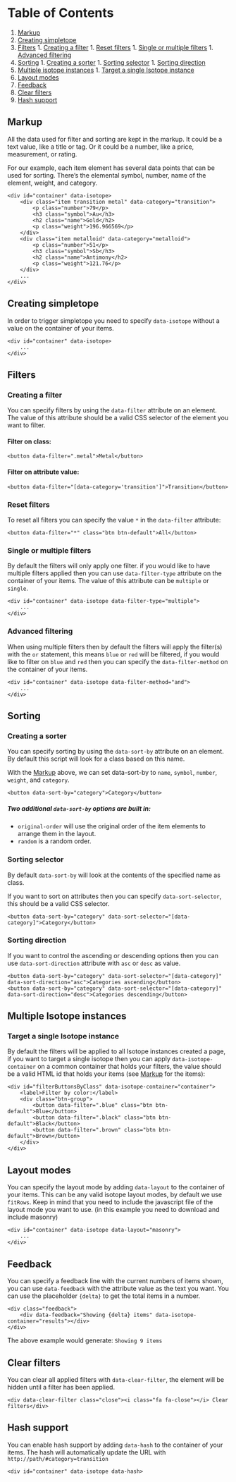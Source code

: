 # Table of Contents
  1. [Markup](#markup)
  1. [Creating simpletope](#creating-simpletope)
  1. [Filters](#filters)
    1. [Creating a filter](#creating-a-filter)
    1. [Reset filters](#reset-filters)
    1. [Single or multiple filters](#single-or-multiple-filters)
    1. [Advanced filtering](#advanced-filtering)
  1. [Sorting](#sorting)
    1. [Creating a sorter](#creating-a-sorter)
    1. [Sorting selector](#sorting-selector)
    1. [Sorting direction](#sorting-direction)
  1. [Multiple isotope instances](#multiple-isotope-instances)
    1. [Target a single Isotope instance](#target-a-single-isotope-instance)
  1. [Layout modes](#layout-modes)
  1. [Feedback](#feedback)
  1. [Clear filters](#clear-filters)
  1. [Hash support](#hash-support)

## Markup
All the data used for filter and sorting are kept in the markup. It could be a text value, like a title or tag. Or it could be a number, like a price, measurement, or rating.

For our example, each item element has several data points that can be used for sorting. There’s the elemental symbol, number, name of the element, weight, and category.

    <div id="container" data-isotope>
        <div class="item transition metal" data-category="transition">
            <p class="number">79</p>
            <h3 class="symbol">Au</h3>
            <h2 class="name">Gold</h2>
            <p class="weight">196.966569</p>
        </div>
        <div class="item metalloid" data-category="metalloid">
            <p class="number">51</p>
            <h3 class="symbol">Sb</h3>
            <h2 class="name">Antimony</h2>
            <p class="weight">121.76</p>
        </div>
        ...
    </div>

## Creating simpletope
In order to trigger simpletope you need to specify `data-isotope` without a value on the container of your items.

    <div id="container" data-isotope>
        ...
    </div>

## Filters
### Creating a filter
You can specify filters by using the `data-filter` attribute on an element. The value of this attribute should be a valid CSS selector of the element you want to filter.

#### Filter on class:
    <button data-filter=".metal">Metal</button>

#### Filter on attribute value:
    <button data-filter="[data-category='transition']">Transition</button>

### Reset filters
To reset all filters you can specify the value `*` in the `data-filter` attribute:

    <button data-filter="*" class="btn btn-default">All</button>

### Single or multiple filters
By default the filters will only apply one filter. if you would like to have multiple filters applied then you can use `data-filter-type` attribute on the container of your items. The value of this attribute can be `multiple` or `single`.

    <div id="container" data-isotope data-filter-type="multiple">
        ...
    </div>

### Advanced filtering
When using multiple filters then by default the filters will apply the filter(s) with the `or` statement, this means `blue` or `red` will be filtered, if you would like to filter on `blue` and `red` then you can specify the `data-filter-method` on the container of your items.

    <div id="container" data-isotope data-filter-method="and">
        ...
    </div>


## Sorting
### Creating a sorter
You can specify sorting by using the `data-sort-by` attribute on an element. By default this script will look for a class based on this name.

With the [Markup](#markup) above, we can set data-sort-by to `name`, `symbol`, `number`, `weight`, and `category`.

    <button data-sort-by="category">Category</button>

##### Two additional `data-sort-by` options are built in:

  - `original-order` will use the original order of the item elements to arrange them in the layout.
  - `random` is a random order.

### Sorting selector
By default `data-sort-by` will look at the contents of the specified name as class.

If you want to sort on attributes then you can specify `data-sort-selector`, this should be a valid CSS selector.

    <button data-sort-by="category" data-sort-selector="[data-category]">Category</button>

### Sorting direction
If you want to control the ascending or descending options then you can use `data-sort-direction` attribute with `asc` or `desc` as value.

    <button data-sort-by="category" data-sort-selector="[data-category]" data-sort-direction="asc">Categories ascending</button>
    <button data-sort-by="category" data-sort-selector="[data-category]" data-sort-direction="desc">Categories descending</button>

## Multiple Isotope instances
### Target a single Isotope instance
By default the filters will be applied to all Isotope instances created a page, if you want to target a single isotope then you can apply `data-isotope-container` on a common container that holds your filters, the value should be a valid HTML id that holds your items (see [Markup](#markup) for the items):

    <div id="filterButtonsByClass" data-isotope-container="container">
        <label>Filter by color:</label>
        <div class="btn-group">
            <button data-filter=".blue" class="btn btn-default">Blue</button>
            <button data-filter=".black" class="btn btn-default">Black</button>
            <button data-filter=".brown" class="btn btn-default">Brown</button>
        </div>
    </div>


## Layout modes
You can specify the layout mode by adding `data-layout` to the container of your items. This can be any valid isotope layout modes, by default we use `fitRows`. Keep in mind that you need to include the javascript file of the layout mode you want to use. (in this example you need to download and include masonry)

    <div id="container" data-isotope data-layout="masonry">
        ...
    </div>

## Feedback
You can specify a feedback line with the current numbers of items shown, you can use `data-feedback` with the attribute value as the text you want. You can use the placeholder `{delta}` to get the total items in a number.

    <div class="feedback">
        <div data-feedback="Showing {delta} items" data-isotope-container="results"></div>
    </div>

The above example would generate: `Showing 9 items`

## Clear filters
You can clear all applied filters with `data-clear-filter`, the element will be hidden until a filter has been applied.

    <div data-clear-filter class="close"><i class="fa fa-close"></i> Clear filters</div>

## Hash support
You can enable hash support by adding `data-hash` to the container of your items. The hash will automatically update the URL with `http://path/#category=transition`

    <div id="container" data-isotope data-hash>
